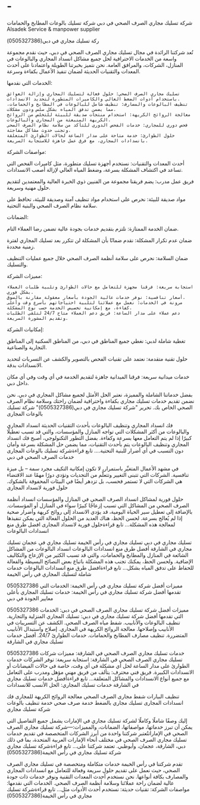 # -
شركة تسليك مجاري الصرف الصحي في دبي شركة تسليك بالوعات المطابخ والحمامات
Alsadek Service &amp; manpower supplier

ركة تسليك مجاري في دبي(0505327386)

تُعد شركتنا الرائدة في مجال تسليك مجاري الصرف الصحي في دبي، حيث نقدم مجموعة واسعة من الخدمات الاحترافية لحل جميع مشاكل انسداد المجاري والبالوعات في المنازل، الشركات، والمرافق العامة. نحن نتميز بخبرتنا الطويلة واعتمادنا على أحدث المعدات والتقنيات الحديثة لضمان تنفيذ الأعمال بكفاءة وسرعة.

الخدمات التي نقدمها:

    تسليك مجاري الصرف الصحي: حلول فعالة لتسليك المجاري وإزالة العوائق باستخدام أدوات الضغط العالي والكاميرات المتطورة لتحديد الانسدادات.
    تنظيف البالوعات والمصارف: تنظيف شامل للبالوعات في المطابخ والحمامات، مما يضمن تدفق المياه بشكل سلس ودون مشكلات.
    معالجة الروائح الكريهة: استخدام منتجات صديقة للبيئة للتخلص من الروائح الكريهة المنبعثة من المجاري والبالوعات.
    فحص دوري للمجاري: خدمات الفحص الدوري للتأكد من سلامة نظام الصرف الصحي وتجنب حدوث مشاكل مفاجئة.
    حلول الطوارئ: خدمة متاحة على مدار الساعة لحالات الطوارئ المتعلقة بانسدادات المجاري، مع فرق عمل جاهزة للاستجابة السريعة.

مواصفات الشركة:

أحدث المعدات والتقنيات: نستخدم أجهزة تسليك متطورة، مثل كاميرات الفحص التي تساعد في اكتشاف المشكلة بسرعة، وضغط المياه العالي لإزالة أصعب الانسدادات.

فريق عمل مدرب: يضم فريقنا مجموعة من الفنيين ذوي الخبرة العالية والمعتمدين لتقديم حلول مهنية وسريعة.

مواد صديقة للبيئة: نحرص على استخدام مواد تنظيف آمنة وصديقة للبيئة، تحافظ على سلامة نظام الصرف الصحي والبنية التحتية.

الضمانات:

ضمان الخدمة الممتازة: نلتزم بتقديم خدمات بجودة عالية تضمن رضا العملاء التام.

ضمان عدم تكرار المشكلة: نقدم ضمانًا بأن المشكلة لن تتكرر بعد تسليك المجاري لفترة زمنية محددة.

ضمان السلامة: نحرص على سلامة أنظمة الصرف الصحي خلال جميع عمليات التنظيف والتسليك.

مميزات الشركة:

    استجابة سريعة: فرقنا مجهزة للتعامل مع حالات الطوارئ وتلبية طلبات العملاء بشكل فوري.
    أسعار تنافسية: نوفر خدمات عالية الجودة بأسعار معقولة مقارنة بالسوق.
    مرونة في الخدمات: نعمل مع عملائنا لتلبية احتياجاتهم بأسرع وقت وأعلى كفاءة، مع إمكانية تخصيص الخدمة حسب نوع المشكلة.
    دعم عملاء على مدار الساعة: فريق دعم العملاء متاح 24/7 لتلقي الطلبات وتقديم المشورة السريعة.

إمكانيات الشركة:

تغطية شاملة لدبي: نغطي جميع المناطق في دبي، من المناطق السكنية إلى المناطق التجارية والصناعية.

حلول تقنية متقدمة: نعتمد على تقنيات الفحص بالتصوير والكشف عن التسربات لتحديد الانسدادات بدقة.

خدمات ميدانية سريعة: فرقنا الميدانية جاهزة لتقديم الخدمة في أي وقت وفي أي مكان داخل دبي.

بفضل خدماتنا الشاملة والمميزة، نعتبر الحل الأمثل لجميع مشاكل المجاري في دبي. نحن نضمن تقديم خدمات تسليك مجاري بكفاءة واحترافية لضمان راحتك وسلامة نظام الصرف الصحي الخاص بك.
تحرير "شركة تسليك مجاري في دبي(0505327386)"	
شركة تسليك بالوعات المجارى

فك انسداد المجاري وتنظيف البالوعات بأحدث التقنيات الحديثة انسداد المجاري والبالوعات من أكثر المشكلات التي تواجه المنازل والمؤسسات، والتي قد تسبب تعطيلًا كبيرًا إذا لم يتم التعامل معها بسرعة وكفاءة. بفضل التطور التكنولوجي، أصبح فك انسداد المجاري وتنظيف البالوعات يتم بأحدث التقنيات، مما يضمن حل المشكلة بسرعة وأمان دون التسبب في أي أضرار للبنية التحتية.… تابع قراءةشركة تسليك بالوعات المجارى
خدمات الصرف الصحي في دبي

في مشهد الأعمال المتغيِّر باستمرار، لا تكون إمكانية التكيف مجرد سمة – بل ميزة تنافسية. الشركات التي تتبنى التغيير وتتعلَّم من التحديات وتؤدي دورًا مهمًا عند الاقتضاء هي الشركات التي لا تستمر فحسب، بل تزدهر أيضًا في البيئات المحفوفة بالشكوك.
حلول فورية لانسداد المجارى

حلول فورية لمشاكل انسداد الصرف الصحي في المنازل والمؤسسات انسداد أنظمة الصرف الصحي من المشاكل التي تسبب إزعاجًا كبيرًا سواء في المنازل أو المؤسسات. بالإضافة إلى تعطيل سير الحياة اليومية، قد يؤدي الانسداد إلى روائح كريهة وأضرار صحية إذا لم يُعالج بسرعة. لحسن الحظ، هناك العديد من الحلول الفعالة التي يمكن تنفيذها لمعالجة هذه المشكلة… تابع قراءةحلول فورية لانسداد المجارى
افضل طرق منع انسدادات البالوعات

تسليك مجاري في دبي تسليك مجاري في رأس الخيمة تسليك مجاري في عجمان تسليك مجاري في الشارقة أفضل طرق منع انسدادات البالوعات انسداد البالوعات من المشاكل الشائعة في المنازل والمطابخ والحمامات، والتي قد تسبب الكثير من الإزعاج والتكاليف الإضافية. ولحسن الحظ، يمكنك تجنب هذه المشكلة باتباع بعض النصائح البسيطة والفعالة للحفاظ على تدفق المياه بشكل… تابع قراءةافضل طرق منع انسدادات البالوعات
خدمات شاملة لتسليك المجاري في رأس الخيمة

0505327386 مميزات أفضل شركة تسليك مجاري في رأس الخيمة: الخدمات التي تقدمها أفضل شركة تسليك مجاري في رأس الخيمة:
خدمات تسليك المجاري بأعلى معايير الجودة في دبي

0505327386 مميزات أفضل شركة تسليك مجاري الصرف الصحي في دبي: الخدمات التي تقدمها أفضل شركة تسليك مجاري في دبي: تسليك المجاري المنزلية والتجارية. تنظيف البالوعات والأنابيب. شفط مياه الصرف الصحي. الكشف عن التسريبات في الأنابيب وإصلاحها. معالجة الروائح الكريهة في المجاري. إصلاح واستبدال الأنابيب المتضررة. تنظيف مصارف المطابخ والحمامات. خدمات الطوارئ 24/7.
أفضل خدمات تسليك مجاري في الشارقة

0505327386 خدمات تسليك مجاري الصرف الصحي في الشارقة: مميزات شركات تسليك مجاري الصرف الصحي في الشارقة: استجابة سريعة: توفر الشركات خدمات الطوارئ على مدار الساعة لحل أي مشكلة في أي وقت، خاصة في حالات الفيضانات أو الانسدادات الكبيرة. فريق فني محترف: يتألف من فريق مهني مؤهل ومدرب على التعامل مع جميع أنواع الانسدادات والمشاكل المتعلقة… تابع قراءةأفضل خدمات تسليك مجاري في الشارقة
خدمات تسليك المجاري: الحل الأنسب للانسدادات

تنظيف البيارات شفط مجارى الصرف الصحي معالجة الروائح الكريهة للمجارى فك انسدادات المجارى تسليك مجاري بالضغط خدمة صرف صحي خدمة تنظيف بالوعات
شركة تسليك مجاري

إليك وصفًا شاملًا وكاملًا لشركة تسليك مجاري في الإمارات يشمل جميع التفاصيل التي يمكن أن تبرز خدماتها، مواصفاتها، الضمانات، والمميزات:—شركة تسليك مجاري الصرف الصحي في الإماراتتُعتبر شركتنا واحدة من أبرز الشركات المتخصصة في تقديم خدمات تسليك مجاري الصرف الصحي في مختلف أنحاء الإمارات العربية المتحدة، بما في ذلك دبي، الشارقة، عجمان، وأبوظبي. تعتمد شركتنا على… تابع قراءةشركة تسليك مجاري
شركة تسليك مجاري في رأس الخيمة(0505327386)

تقدم شركتنا في رأس الخيمة خدمات متكاملة ومتخصصة في تسليك مجاري الصرف الصحي، حيث نعمل على تقديم حلول سريعة وفعالة للتعامل مع انسدادات المجاري والمصارف بكافة أنواعها. نحن نستخدم أحدث المعدات التقنية ونوفر خدمات ذات جودة عالية لضمان راحة عملائنا وسلامة أنظمة الصرف الصحي. الخدمات التي نقدمها: مواصفات الشركة: تقنيات حديثة: نستخدم أحدث الأدوات مثل… تابع قراءةشركة تسليك مجاري في رأس الخيمة(0505327386)

